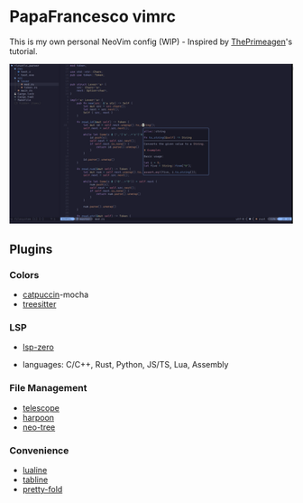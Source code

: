 # PapaFrancesco vimrc

This is my own personal NeoVim config (WIP) - Inspired by [ThePrimeagen](https://github.com/ThePrimeagen/init.lua/tree/249f3b14cc517202c80c6babd0f9ec548351ec71)'s tutorial.

![screenshot](res/screenshot.png)

## Plugins

### Colors
- [catpuccin](https://github.com/catppuccin/nvim)-mocha
- [treesitter](https://github.com/nvim-treesitter/nvim-treesitter)

### LSP
- [lsp-zero](https://github.com/VonHeikemen/lsp-zero.nvim)

- languages: C/C++, Rust, Python, JS/TS, Lua, Assembly

### File Management
- [telescope](https://github.com/nvim-telescope/telescope.nvim)
- [harpoon](https://github.com/theprimeagen/harpoon)
- [neo-tree](https://github.com/nvim-neo-tree/neo-tree.nvim)

### Convenience
- [lualine](https://github.com/nvim-lualine/lualine.nvim)
- [tabline](https://github.com/kdheepak/tabline.nvim)
- [pretty-fold](https://github.com/anuvyklack/pretty-fold.nvim)


